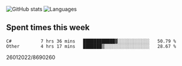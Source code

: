 ![GitHub stats](https://github-readme-stats.vercel.app/api?username=emipa606&theme=github_dark&show_icons=true) 
![Languages](https://github-readme-stats.vercel.app/api/top-langs/?username=emipa606&theme=github_dark&layout=compact)

## Spent times this week
<!--START_SECTION:waka-->

```text
C#           7 hrs 36 mins   ████████████▓░░░░░░░░░░░░   50.79 %
Other        4 hrs 17 mins   ███████▒░░░░░░░░░░░░░░░░░   28.67 %
```

<!--END_SECTION:waka-->


26012022/8690260
